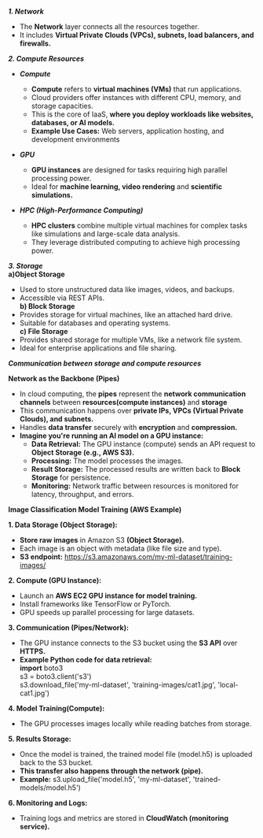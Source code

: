 ***1. Network***  
- The **Network** layer connects all the resources together.  
- It includes **Virtual Private Clouds (VPCs), subnets, load balancers, and firewalls.**

***2. Compute Resources***  
  - ***Compute***  
    - **Compute** refers to **virtual machines (VMs)** that run applications.  
    - Cloud providers offer instances with different CPU, memory, and storage capacities.
    - This is the core of IaaS, **where you deploy workloads like websites, databases, or AI models.**
    - **Example Use Cases:** Web servers, application hosting, and development environments

  - ***GPU***  
    - **GPU instances** are designed for tasks requiring high parallel processing power.
    - Ideal for **machine learning, video rendering** and **scientific simulations.**

  - ***HPC (High-Performance Computing)***
    - **HPC clusters** combine multiple virtual machines for complex tasks like simulations and large-scale data analysis.
    - They leverage distributed computing to achieve high processing power.

***3. Storage***  
**a)Object Storage**  
- Used to store unstructured data like images, videos, and backups.  
- Accessible via REST APIs.  
**b) Block Storage**  
- Provides storage for virtual machines, like an attached hard drive.  
- Suitable for databases and operating systems.  
**c) File Storage**  
- Provides shared storage for multiple VMs, like a network file system.  
- Ideal for enterprise applications and file sharing.


***Communication between storage and compute resources***  

**Network as the Backbone (Pipes)**
- In cloud computing, the **pipes** represent the **network communication channels** between **resources(compute instances)** and **storage**
- This communication happens over **private IPs, VPCs (Virtual Private Clouds), and subnets.**
- Handles **data transfer** securely with **encryption** and **compression.**
- **Imagine you're running an AI model on a GPU instance:**
  - **Data Retrieval:** The GPU instance (compute) sends an API request to **Object Storage (e.g., AWS S3).**
  - **Processing:** The model processes the images.
  - **Result Storage:** The processed results are written back to **Block Storage** for persistence.
  - **Monitoring:** Network traffic between resources is monitored for latency, throughput, and errors.


**Image Classification Model Training (AWS Example)**  

**1. Data Storage (Object Storage):**
- **Store raw images** in Amazon S3 **(Object Storage).**
- Each image is an object with metadata (like file size and type).
- **S3 endpoint:** https://s3.amazonaws.com/my-ml-dataset/training-images/

**2. Compute (GPU Instance):**
- Launch an **AWS EC2 GPU instance for model training.**
- Install frameworks like TensorFlow or PyTorch.
- GPU speeds up parallel processing for large datasets.

**3. Communication (Pipes/Network):**
- The GPU instance connects to the S3 bucket using the **S3 API** over **HTTPS.**
- **Example Python code for data retrieval:**  
  **import** boto3  
  s3 = boto3.client('s3')  
  s3.download_file('my-ml-dataset', 'training-images/cat1.jpg', 'local-cat1.jpg')  

**4. Model Training(Compute):**  
- The GPU processes images locally while reading batches from storage.

**5. Results Storage:**  
- Once the model is trained, the trained model file (model.h5) is uploaded back to the S3 bucket.
- **This transfer also happens through the network (pipe).**
- **Example:** s3.upload_file('model.h5', 'my-ml-dataset', 'trained-models/model.h5')

**6. Monitoring and Logs:**  
- Training logs and metrics are stored in **CloudWatch (monitoring service).**



